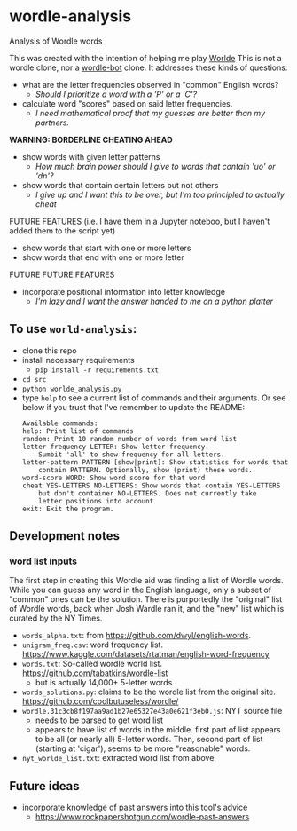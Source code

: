 # wordle-analysis
Analysis of Wordle words 


This was created with the intention of helping me play [Worlde](https://www.nytimes.com/games/wordle/index.html)
This is not a wordle clone, nor a [wordle-bot](https://www.nytimes.com/interactive/2022/upshot/wordle-bot.html) clone. It addresses these kinds of questions:
- what are the letter frequencies observed in "common" English words? 
    - *Should I prioritize a word with a 'P' or a 'C'?*
- calculate word "scores" based on said letter frequencies. 
    - *I need mathematical proof that my guesses are better than my partners.*

**WARNING: BORDERLINE CHEATING AHEAD**
- show words with given letter patterns
    - *How much brain power should I give to words that contain 'uo' or 'dn'?*
- show words that contain certain letters but not others
    - *I give up and I want this to be over, but I'm too principled to actually cheat*

FUTURE FEATURES 
(i.e. I have them in a Jupyter noteboo, but I haven't added them to the script yet)
- show words that start with one or more letters
- show words that end with one or more letter

FUTURE FUTURE FEATURES
- incorporate positional information into letter knowledge
    - *I'm lazy and I want the answer handed to me on a python platter*


## To use `world-analysis`:
- clone this repo
- install necessary requirements
    - `pip install -r requirements.txt`
- `cd src`
- `python worlde_analysis.py`
- type `help` to see a current list of commands and their arguments. Or see below if you trust that I've remember to update the README:
    ```
    Available commands:
    help: Print list of commands
    random: Print 10 random number of words from word list
    letter-frequency LETTER: Show letter frequency. 
        Sumbit 'all' to show frequency for all letters. 
    letter-pattern PATTERN [show|print]: Show statistics for words that
        contain PATTERN. Optionally, show (print) these words.
    word-score WORD: Show word score for that word
    cheat YES-LETTERS NO-LETTERS: Show words that contain YES-LETTERS
        but don't container NO-LETTERS. Does not currently take 
        letter positions into account
    exit: Exit the program.
    ```

## Development notes

### word list inputs
The first step in creating this Wordle aid was finding a list of Wordle words. While you can guess any word in the English language, only a subset of "common" ones can be the solution. There is purportedly the "original" list of Wordle words, back when Josh Wardle ran it, and the "new" list which is curated by the NY Times. 

- `words_alpha.txt`: from https://github.com/dwyl/english-words.
- `unigram_freq.csv`: word frequency list. https://www.kaggle.com/datasets/rtatman/english-word-frequency
- `words.txt`: So-called wordle world list. https://github.com/tabatkins/wordle-list
    - but is actually 14,000+ 5-letter words
- `words_solutions.py`: claims to be the wordle list from the original site. https://github.com/coolbutuseless/wordle/
- `wordle.31c3cb8f197aa9ad1b27e65327e43a0e621f3eb0.js`: NYT source file
    - needs to be parsed to get word list
    - appears to have list of words in the middle. first part of list appears to be all (or nearly all) 5-letter words. Then, second part of list (starting at 'cigar'), seems to be more "reasonable" words.
- `nyt_worlde_list.txt`: extracted word list from above

## Future ideas
- incorporate knowledge of past answers into this tool's advice
    - https://www.rockpapershotgun.com/wordle-past-answers